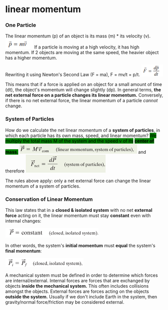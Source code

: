 # linear momentum

### One Particle

The linear momentum (p) of an object is its mass (m) \* its velocity (v). ![](<../.gitbook/assets/image (33) (1).png>) If a particle is moving at a high velocity, it has high momentum. If 2 objects are moving at the same speed, the heavier object has a higher momentum.

Rewriting it using Newton's Second Law (F = ma), F = mv/t = p/t. ![](<../.gitbook/assets/image (20).png>)

This means that if a force is applied on an object for a small amount of time (dt), the object's momentum will change slightly (dp). In general terms, **the net external force on a particle changes its linear momentum.** Conversely, if there is no net external force, the linear momentum of a particle _cannot_ change.&#x20;

### System of Particles

How do we calculate the net linear momentum of a **system of particles**, in which each particle has its own mass, speed, and linear momentum? <mark style="background-color:green;">We multiply the total mass M of the system and the speed v of its</mark> <mark style="background-color:green;"></mark><mark style="background-color:green;">**center of mass**</mark><mark style="background-color:green;">.</mark>  ![](<../.gitbook/assets/image (10).png>) and therefore ![](<../.gitbook/assets/image (25).png>)

The rules above apply: only a net external force can change the linear momentum of a system of particles.

### Conservation of Linear Momentum

This law states that in a **closed & isolated system** with no net **external force** acting on it, the linear momentum must stay **constant** even with internal changes:&#x20;

![](<../.gitbook/assets/image (7).png>)

In other words, the system's **initial momentum** must **equal** the system's **final momentum**:

![](<../.gitbook/assets/image (26).png>)

A mechanical system must be defined in order to determine which forces are internal/external. Internal forces are forces that are exchanged by objects **inside the mechanical system.** This often includes collisions amongst the objects. External forces are forces acting on the objects **outside the system.** Usually if we don't include Earth in the system, then gravity/normal force/friction may be considered external.
